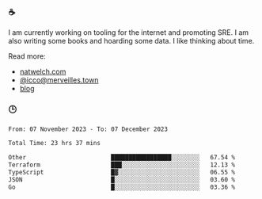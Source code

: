 ### ☕

I am currently working on tooling for the internet and promoting SRE. I am also writing some books and hoarding some data. I like thinking about time. 

Read more:

 - [natwelch.com](https://natwelch.com)
 - [@icco@merveilles.town](https://merveilles.town/@icco)
 - [blog](https://writing.natwelch.com)

### 🕒

<!--START_SECTION:waka-->

```txt
From: 07 November 2023 - To: 07 December 2023

Total Time: 23 hrs 37 mins

Other                        █████████████████░░░░░░░░   67.54 %
Terraform                    ███░░░░░░░░░░░░░░░░░░░░░░   12.13 %
TypeScript                   █▓░░░░░░░░░░░░░░░░░░░░░░░   06.55 %
JSON                         █░░░░░░░░░░░░░░░░░░░░░░░░   03.60 %
Go                           █░░░░░░░░░░░░░░░░░░░░░░░░   03.36 %
```

<!--END_SECTION:waka-->
